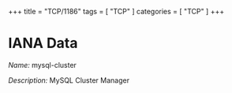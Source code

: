 +++
title = "TCP/1186"
tags = [ "TCP" ]
categories = [ "TCP" ]
+++

# IANA Data

_Name:_ mysql-cluster

_Description:_ MySQL Cluster Manager

